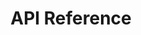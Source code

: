 ---
title: API Reference

toc_footers:
  - <a href='#'>Documentation provided by Decathlon</a>
  - <a href='https://github.com/lord/slate'>Template Powered by Slate</a>

search: true
---